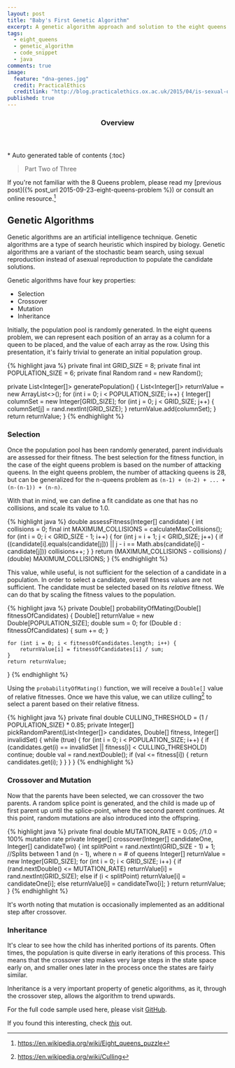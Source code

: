 ```yaml
---
layout: post
title: "Baby's First Genetic Algorithm"
excerpt: A genetic algorithm approach and solution to the eight queens problem.
tags: 
  - eight_queens
  - genetic_algorithm
  - code_snippet
  - java
comments: true
image: 
  feature: "dna-genes.jpg"
  credit: PracticalEthics
  creditlink: "http://blog.practicalethics.ox.ac.uk/2015/04/is-sexual-offending-genetic/"
published: true
---
```




<section id="table-of-contents" class="toc">
  <header>
    <h3>Overview</h3>
  </header>
<div id="drawer" markdown="1">
*  Auto generated table of contents
{:toc}
</div>
</section><!-- /#table-of-contents -->

> Part Two of Three

If you're not familiar with the 8 Queens problem, please read my [previous post]({% post_url 2015-09-23-eight-queens-problem %}) or consult an online resource.[^1]

## Genetic Algorithms

Genetic algorithms are an artificial intelligence technique. Genetic algorithms are a type of search heuristic which inspired by biology. Genetic algorithms are a variant of the stochastic beam search, using sexual reproduction instead of asexual reproduction to populate the candidate solutions.

Genetic algorithms have four key properties:

* Selection
* Crossover
* Mutation
* Inheritance

Initially, the population pool is randomly generated.  In the eight queens problem, we can represent each position of an array as a column for a queen to be placed, and the value of each array as the row. Using this presentation, it's fairly trivial to generate an initial population group.

{% highlight java %}
private final int GRID_SIZE = 8;
private final int POPULATION_SIZE = 6;
private final Random rand = new Random();

private List<Integer[]> generatePopulation() {
    List<Integer[]> returnValue = new ArrayList<>();
    for (int i = 0; i < POPULATION_SIZE; i++) {
        Integer[] columnSet = new Integer[GRID_SIZE];
        for (int j = 0; j < GRID_SIZE; j++) {
            columnSet[j] = rand.nextInt(GRID_SIZE);
        }
        returnValue.add(columnSet);
    }
    return returnValue;
}
{% endhighlight %}

### Selection

Once the population pool has been randomly generated, parent individuals are assessed for their fitness. The best selection for the fitness function, in the case of the eight queens problem is based on the number of attacking queens. In the eight queens problem, the number of attacking queens is 28, but can be generalized for the n-queens problem as `(n-1) + (n-2) + ... + (n-(n-1)) + (n-n)`.

With that in mind, we can define a fit candidate as one that has no collisions, and scale its value to 1.0.

{% highlight java %}
double assessFitness(Integer[] candidate) {
    int collisions = 0;
    final int MAXIMUM_COLLISIONS = calculateMaxCollisions();
    for (int i = 0; i < GRID_SIZE - 1; i++) {
        for (int j = i + 1; j < GRID_SIZE; j++) {
            if ((candidate[i].equals(candidate[j])) || j - i == Math.abs(candidate[i] - candidate[j]))
                collisions++;
        }
    }
    return (MAXIMUM_COLLISIONS - collisions) / (double) MAXIMUM_COLLISIONS;
}
{% endhighlight %}

This value, while useful, is not sufficient for the selection of a candidate in a population. In order to select a candidate, overall fitness values are not sufficient. The candidate must be selected based on its *relative* fitness. We can do that by scaling the fitness values to the population.

{% highlight java %}
private Double[] probabilityOfMating(Double[] fitnessOfCandidates) {
    Double[] returnValue = new Double[POPULATION_SIZE];
    double sum = 0;
    for (Double d : fitnessOfCandidates) {
        sum += d;
    }

    for (int i = 0; i < fitnessOfCandidates.length; i++) {
        returnValue[i] = fitnessOfCandidates[i] / sum;
    }
    return returnValue;
}
{% endhighlight %}

Using the `probabilityOfMating()` function, we will receive a `Double[]` value of relative fitnesses. Once we have this value, we can utilize culling[^2] to select a parent based on their relative fitness.

{% highlight java %}
private final double CULLING_THRESHOLD = (1 / POPULATION_SIZE) * 0.85;
private Integer[] pickRandomParent(List<Integer[]> candidates, Double[] fitness, Integer[] invalidSet) {
    while (true) {
        for (int i = 0; i < POPULATION_SIZE; i++) {
            if (candidates.get(i) == invalidSet || fitness[i] < CULLING_THRESHOLD)
                continue;
            double val = rand.nextDouble();
            if (val <= fitness[i]) {
                return candidates.get(i);
            }
        }
    }
}
{% endhighlight %}

### Crossover and Mutation

Now that the parents have been selected, we can crossover the two parents. A random splice point is generated, and the child is made up of first parent up until the splice-point, where the second parent continues. At this point, random mutations are also introduced into the offspring.

{% highlight java %}
private final double MUTATION_RATE = 0.05; //1.0 = 100% mutation rate
private Integer[] crossover(Integer[] candidateOne, Integer[] candidateTwo) {
    int splitPoint = rand.nextInt(GRID_SIZE - 1) + 1; //Splits between 1 and (n - 1), where n = # of queens
    Integer[] returnValue = new Integer[GRID_SIZE];
    for (int i = 0; i < GRID_SIZE; i++) {
        if (rand.nextDouble() <= MUTATION_RATE)
            returnValue[i] = rand.nextInt(GRID_SIZE);
        else if (i < splitPoint)
            returnValue[i] = candidateOne[i];
        else
            returnValue[i] = candidateTwo[i];
    }
    return returnValue;
}
{% endhighlight %}

It's worth noting that mutation is occasionally implemented as an additional step after crossover.

### Inheritance

It's clear to see how the child has inherited portions of its parents. Often times, the population is quite diverse in early iterations of this process. This means that the crossover step makes very large steps in the state space early on, and smaller ones later in the process once the states are fairly similar.

Inheritance is a very important property of genetic algorithms, as it, through the crossover step, allows the algorithm to trend upwards.

For the full code sample used here, please visit [GitHub](https://github.com/hesham8/daily-challenge/tree/master/8Queens). 


If you found this interesting, check *[this](http://www.damninteresting.com/on-the-origin-of-circuits/)* out.

[^1]: <https://en.wikipedia.org/wiki/Eight_queens_puzzle>
[^2]: <https://en.wikipedia.org/wiki/Culling>

